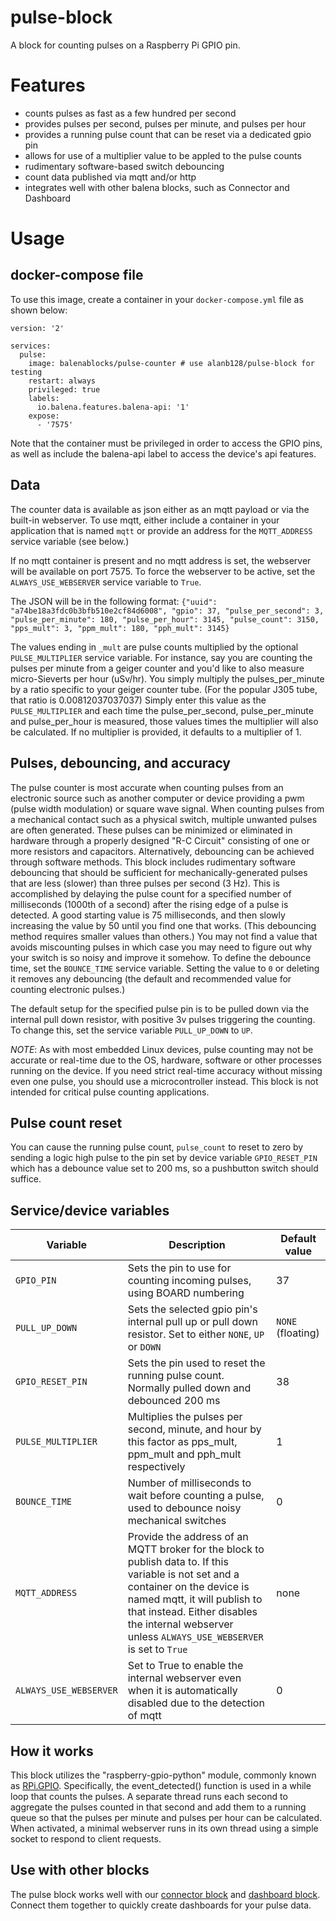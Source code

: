 # pulse-block

A block for counting pulses on a Raspberry Pi GPIO pin.

# Features
- counts pulses as fast as a few hundred per second
- provides pulses per second, pulses per minute, and pulses per hour
- provides a running pulse count that can be reset via a dedicated gpio pin
- allows for use of a multiplier value to be appled to the pulse counts
- rudimentary software-based switch debouncing
- count data published via mqtt and/or http
- integrates well with other balena blocks, such as Connector and Dashboard

# Usage

## docker-compose file
To use this image, create a container in your `docker-compose.yml` file as shown below:

```
version: '2'

services:
  pulse:
    image: balenablocks/pulse-counter # use alanb128/pulse-block for testing
    restart: always
    privileged: true
    labels:
      io.balena.features.balena-api: '1'
    expose:
      - '7575'
```

Note that the container must be privileged in order to access the GPIO pins, as well as include the balena-api label to access the device's api features.

## Data
The counter data is available as json either as an mqtt payload or via the built-in webserver. To use mqtt, either include a container in your application that is named `mqtt` or provide an address for the `MQTT_ADDRESS` service variable (see below.)

If no mqtt container is present and no mqtt address is set, the webserver will be available on port 7575. To force the webserver to be active, set the `ALWAYS_USE_WEBSERVER` service variable to `True`.

The JSON will be in the following format:
`{"uuid": "a74be18a3fdc0b3bfb510e2cf84d6008", "gpio": 37, "pulse_per_second": 3, "pulse_per_minute": 180, "pulse_per_hour": 3145, "pulse_count": 3150, "pps_mult": 3, "ppm_mult": 180, "pph_mult": 3145}` 

The values ending in `_mult` are pulse counts multiplied by the optional `PULSE_MULTIPLIER` service variable. For instance, say you are counting the pulses per minute from a geiger counter and you'd like to also measure micro-Sieverts per hour (uSv/hr). You simply multiply the pulses_per_minute by a ratio specific to your geiger counter tube. (For the popular J305 tube, that ratio is 0.00812037037037) Simply enter this value as the `PULSE_MULTIPLIER` and each time the pulse_per_second, pulse_per_minute and pulse_per_hour is measured, those values times the multiplier will also be calculated. If no multiplier is provided, it defaults to a multiplier of 1.

## Pulses, debouncing, and accuracy
The pulse counter is most accurate when counting pulses from an electronic source such as another computer or device providing a pwm (pulse width modulation) or square wave signal. When counting pulses from a mechanical contact such as a physical switch, multiple unwanted pulses are often generated. These pulses can be minimized or eliminated in hardware through a properly designed "R-C Circuit" consisting of one or more resistors and capacitors. Alternatively, debouncing can be achieved through software methods. This block includes rudimentary software debouncing that should be sufficient for mechanically-generated pulses that are less (slower) than three pulses per second (3 Hz). This is accomplished by delaying the pulse count for a specified number of milliseconds (1000th of a second) after the rising edge of a pulse is detected. A good starting value is 75 milliseconds, and then slowly increasing the value by 50 until you find one that works. (This debouncing method requires smaller values than others.) You may not find a value that avoids miscounting pulses in which case you may need to figure out why your switch is so noisy and improve it somehow. To define the debounce time, set the `BOUNCE_TIME` service variable. Setting the value to `0` or deleting it removes any debouncing (the default and recommended value for counting electronic pulses.)

The default setup for the specified pulse pin is to be pulled down via the internal pull down resistor, with positive 3v pulses triggering the counting. To change this, set the service variable `PULL_UP_DOWN` to `UP`.

_NOTE_: As with most embedded Linux devices, pulse counting may not be accurate or real-time due to the OS, hardware, software or other processes running on the device. If you need strict real-time accuracy without missing even one pulse, you should use a microcontroller instead. This block is not intended for critical pulse counting applications.

## Pulse count reset
You can cause the running pulse count, `pulse_count` to reset to zero by sending a logic high pulse to the pin set by device variable `GPIO_RESET_PIN` which has a debounce value set to 200 ms, so a pushbutton switch should suffice.

## Service/device variables

| Variable | Description | Default value |
| -------- | ----------- | ------------- |
| `GPIO_PIN` | Sets the pin to use for counting incoming pulses, using BOARD numbering | 37 |
| `PULL_UP_DOWN` | Sets the selected gpio pin's internal pull up or pull down resistor. Set to either `NONE`, `UP` or `DOWN` | `NONE` (floating)|
| `GPIO_RESET_PIN` | Sets the pin used to reset the running pulse count. Normally pulled down and debounced 200 ms | 38|
| `PULSE_MULTIPLIER` | Multiplies the pulses per second, minute, and hour by this factor as pps_mult, ppm_mult and pph_mult respectively | 1 |
| `BOUNCE_TIME` | Number of milliseconds to wait before counting a pulse, used to debounce noisy mechanical switches | 0 |
| `MQTT_ADDRESS` | Provide the address of an MQTT broker for the block to publish data to. If this variable is not set and a container on the device is named mqtt, it will publish to that instead. Either disables the internal webserver unless `ALWAYS_USE_WEBSERVER` is set to `True` | none |
| `ALWAYS_USE_WEBSERVER` | Set to True to enable the internal webserver even when it is automatically disabled due to the detection of mqtt | 0 |


## How it works
This block utilizes the "raspberry-gpio-python" module, commonly known as [RPi.GPIO](https://sourceforge.net/projects/raspberry-gpio-python/). Specifically, the event_detected() function is used in a while loop that counts the pulses. A separate thread runs each second to aggregate the pulses counted in that second and add them to a running queue so that the pulses per minute and pulses per hour can be calculated. When activated, a minimal webserver runs in its own thread using a simple socket to respond to client requests.

## Use with other blocks
The pulse block works well with our [connector block](https://github.com/balenablocks/connector) and [dashboard block](https://github.com/balenablocks/dashboard). Connect them together to quickly create dashboards for your pulse data.
